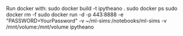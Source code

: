 Run docker with:
sudo docker build -t ipytheano .
sudo docker ps
sudo docker rm -f
sudo docker run -d -p 443:8888 -e "PASSWORD=YourPassword" -v ~/ml-sims:/notebooks/ml-sims -v /mnt/volume:/mnt/volume ipytheano
